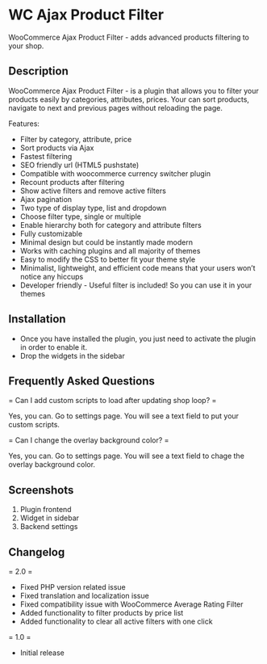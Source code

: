 # WC Ajax Product Filter

WooCommerce Ajax Product Filter - adds advanced products filtering to your shop.

## Description

WooCommerce Ajax Product Filter - is a plugin that allows you to filter your products easily by categories, attributes, prices. Your can sort products, navigate to next and previous pages without reloading the page.

Features:

* Filter by category, attribute, price
* Sort products via Ajax
* Fastest filtering
* SEO friendly url (HTML5 pushstate)
* Compatible with woocommerce currency switcher plugin
* Recount products after filtering
* Show active filters and remove active filters
* Ajax pagination
* Two type of display type, list and dropdown
* Choose filter type, single or multiple
* Enable hierarchy both for category and attribute filters
* Fully customizable
* Minimal design but could be instantly made modern
* Works with caching plugins and all majority of themes
* Easy to modify the CSS to better fit your theme style
* Minimalist, lightweight, and efficient code means that your users won’t notice any hiccups
* Developer friendly - Useful filter is included! So you can use it in your themes

## Installation

* Once you have installed the plugin, you just need to activate the plugin in order to enable it.
* Drop the widgets in the sidebar

## Frequently Asked Questions

= Can I add custom scripts to load after updating shop loop? =

Yes, you can. Go to settings page. You will see a text field to put your custom scripts.

= Can I change the overlay background color? =

Yes, you can. Go to settings page. You will see a text field to chage the overlay background color.

## Screenshots

1. Plugin frontend
2. Widget in sidebar
3. Backend settings

## Changelog

= 2.0 =

* Fixed PHP version related issue
* Fixed translation and localization issue
* Fixed compatibility issue with WooCommerce Average Rating Filter
* Added functionality to filter products by price list
* Added functionality to clear all active filters with one click

= 1.0 =

* Initial release